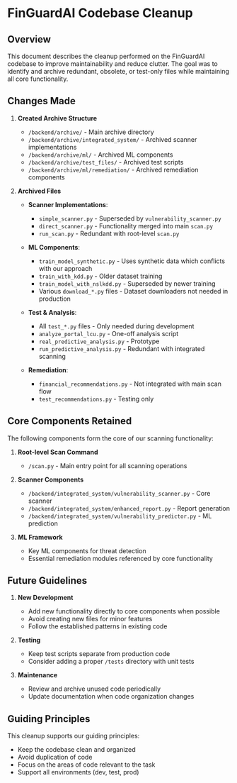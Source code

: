 # FinGuardAI Codebase Cleanup

## Overview

This document describes the cleanup performed on the FinGuardAI codebase to improve maintainability and reduce clutter. The goal was to identify and archive redundant, obsolete, or test-only files while maintaining all core functionality.

## Changes Made

1. **Created Archive Structure**
   - `/backend/archive/` - Main archive directory
   - `/backend/archive/integrated_system/` - Archived scanner implementations
   - `/backend/archive/ml/` - Archived ML components
   - `/backend/archive/test_files/` - Archived test scripts
   - `/backend/archive/ml/remediation/` - Archived remediation components

2. **Archived Files**
   - **Scanner Implementations**:
     - `simple_scanner.py` - Superseded by `vulnerability_scanner.py`
     - `direct_scanner.py` - Functionality merged into main `scan.py` 
     - `run_scan.py` - Redundant with root-level `scan.py`

   - **ML Components**:
     - `train_model_synthetic.py` - Uses synthetic data which conflicts with our approach
     - `train_with_kdd.py` - Older dataset training
     - `train_model_with_nslkdd.py` - Superseded by newer training
     - Various `download_*.py` files - Dataset downloaders not needed in production

   - **Test & Analysis**:
     - All `test_*.py` files - Only needed during development
     - `analyze_portal_lcu.py` - One-off analysis script
     - `real_predictive_analysis.py` - Prototype
     - `run_predictive_analysis.py` - Redundant with integrated scanning

   - **Remediation**:
     - `financial_recommendations.py` - Not integrated with main scan flow
     - `test_recommendations.py` - Testing only

## Core Components Retained

The following components form the core of our scanning functionality:

1. **Root-level Scan Command**
   - `/scan.py` - Main entry point for all scanning operations

2. **Scanner Components**
   - `/backend/integrated_system/vulnerability_scanner.py` - Core scanner
   - `/backend/integrated_system/enhanced_report.py` - Report generation
   - `/backend/integrated_system/vulnerability_predictor.py` - ML prediction

3. **ML Framework**
   - Key ML components for threat detection
   - Essential remediation modules referenced by core functionality

## Future Guidelines

1. **New Development**
   - Add new functionality directly to core components when possible
   - Avoid creating new files for minor features
   - Follow the established patterns in existing code

2. **Testing**
   - Keep test scripts separate from production code
   - Consider adding a proper `/tests` directory with unit tests

3. **Maintenance**
   - Review and archive unused code periodically
   - Update documentation when code organization changes

## Guiding Principles

This cleanup supports our guiding principles:
- Keep the codebase clean and organized
- Avoid duplication of code
- Focus on the areas of code relevant to the task
- Support all environments (dev, test, prod)
